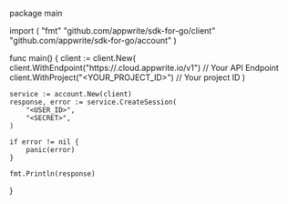 package main

import (
    "fmt"
    "github.com/appwrite/sdk-for-go/client"
    "github.com/appwrite/sdk-for-go/account"
)

func main() {
    client := client.New(
        client.WithEndpoint("https://<REGION>.cloud.appwrite.io/v1") // Your API Endpoint
        client.WithProject("<YOUR_PROJECT_ID>") // Your project ID
    )

    service := account.New(client)
    response, error := service.CreateSession(
        "<USER_ID>",
        "<SECRET>",
    )

    if error != nil {
        panic(error)
    }

    fmt.Println(response)
}

